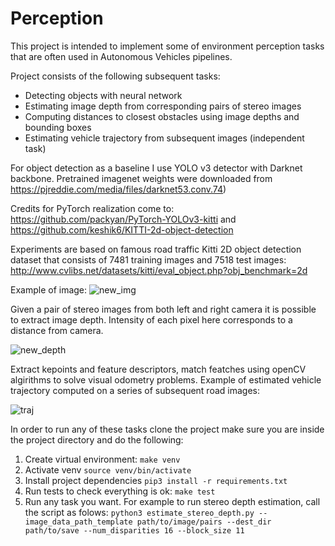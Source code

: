 # Perception

This project is intended to implement some of environment 
perception tasks that are often used in Autonomous Vehicles pipelines.

Project consists of the following subsequent tasks:
* Detecting objects with neural network
* Estimating image depth from corresponding pairs of stereo images
* Computing distances to closest obstacles using image depths and bounding boxes
* Estimating vehicle trajectory from subsequent images (independent task)


For object detection as a baseline I use YOLO v3 detector with Darknet backbone.
Pretrained imagenet weights were downloaded from https://pjreddie.com/media/files/darknet53.conv.74)

Credits for PyTorch realization come to:
https://github.com/packyan/PyTorch-YOLOv3-kitti and https://github.com/keshik6/KITTI-2d-object-detection


Experiments are based on famous road traffic Kitti 2D object detection dataset
that consists of 7481 training images and 7518 test images:
http://www.cvlibs.net/datasets/kitti/eval_object.php?obj_benchmark=2d

Example of image:
![new_img](https://user-images.githubusercontent.com/61888740/77573415-b3b67e80-6ee1-11ea-9d6a-01c07f203211.png)

Given a pair of stereo images from both left and right camera it is possible to extract image depth.
Intensity of each pixel here corresponds to a distance from camera.

![new_depth](https://user-images.githubusercontent.com/61888740/77573548-e2345980-6ee1-11ea-8346-1b154917bdc9.png)

Extract kepoints and feature descriptors, match featches using openCV algirithms to solve visual odometry problems.
Example of estimated vehicle trajectory computed on a series of subsequent road images:

![traj](https://user-images.githubusercontent.com/61888740/77574579-4a376f80-6ee3-11ea-9e9a-549a6eb1420f.png)

In order to run any of these tasks clone the project
make sure you are inside the project directory and do the following:

1) Create virtual environment:
`make venv`
2) Activate venv
`source venv/bin/activate`
3) Install project dependencies
`pip3 install -r requirements.txt`
4) Run tests to check everything is ok:
`make test`
5) Run any task you want. For example to run stereo depth estimation, call the script as folows:
`python3 estimate_stereo_depth.py --image_data_path_template path/to/image/pairs --dest_dir path/to/save --num_disparities 16 --block_size 11`

